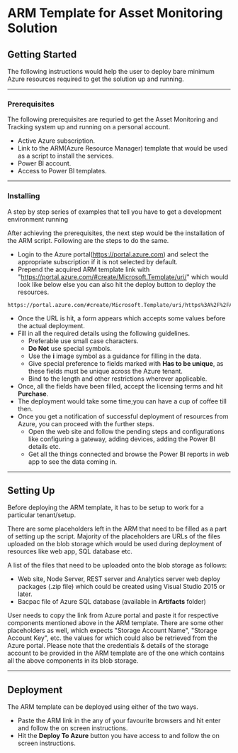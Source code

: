 # ARM Template for Asset Monitoring Solution

## Getting Started

The following instructions would help the user to deploy bare minimum Azure resources required to get the solution up and running.

------

### Prerequisites

The following prerequisites are requried to get the Asset Monitoring and Tracking system up and running on a personal account.
* Active Azure subscription.
* Link to the ARM(Azure Resource Manager) template that would be used as a script to install the services.
* Power BI account.
* Access to Power BI templates.

------

### Installing

A step by step series of examples that tell you have to get a development environment running

After achieving the prerequisites, the next step would be the installation of the ARM script. Following are the steps to do the same.
* Login to the Azure portal(https://portal.azure.com) and select the appropriate subscription if it is not selected by default.
* Prepend the acquired ARM template link with "https://portal.azure.com/#create/Microsoft.Template/uri/"  which would look like below else you can also hit the deploy button to deploy the resources.
```
https://portal.azure.com/#create/Microsoft.Template/uri/https%3A%2F%2FABC.blob.core.windows.net%2Ftemplates%2FXYZ.json
```
* Once the URL is hit, a form appears which accepts some values before the actual deployment.
* Fill in all the required details using the following guidelines.
    * Preferable use small case characters.
    * **Do Not** use special symbols.
    * Use the **i** image symbol as a guidance for filling in the data.
    * Give special preference to fields marked with **Has to be unique**, as these fields must be unique across the Azure tenant.
    * Bind to the length and other restrictions wherever applicable.
* Once, all the fields have been filled, accept the licensing terms and hit **Purchase**.
* The deployment would take some time;you can have a cup of coffee till then.
* Once you get a notification of successful deployment of resources from Azure, you can proceed with the further steps.
    * Open the web site and follow the pending steps and configurations like configuring a gateway, adding devices, adding the Power BI details etc.
    * Get all the things connected and browse the Power BI reports in web app to see the data coming in.

------

## Setting Up

Before deploying the ARM template, it has to be setup to work for a particular tenant/setup.

There are some placeholders left in the ARM that need to be filled as a part of setting up the script. Majority of the placeholders are URLs of the files uploaded on the blob storage which would be used during deployment of resources like web app, SQL database etc.

A list of the files that need to be uploaded onto the blob storage as follows:
* Web site, Node Server, REST server and Analytics server web deploy packages (.zip file) which could be created using Visual Studio 2015 or later.
* Bacpac file of Azure SQL database (available in **Artifacts** folder)

User needs to copy the link from Azure portal and paste it for respective components mentioned above in the ARM template. 
There are some other placeholders as well, which expects "Storage Account Name", "Storage Account Key", etc. the values for which could also be retrieved from the Azure portal.
Please note that the credentials & details of the storage account to be provided in the ARM template are of the one which contains all the above components in its blob storage. 

------



## Deployment

The ARM template can be deployed using either of the two ways.
* Paste the ARM link in the any of your favourite browsers and hit enter and follow the on screen instructions.
* Hit the **Deploy To Azure** button you have access to and follow the on screen instructions.
